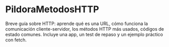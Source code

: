 # PildoraMetodosHTTP
Breve guía sobre HTTP: aprende qué es una URL, cómo funciona la comunicación cliente-servidor, los métodos HTTP más usados, códigos de estado comunes. Incluye una app, un test de repaso y un ejemplo práctico con fetch.
